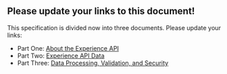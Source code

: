 ## Please update your links to this document!

This specification is divided now into three documents. Please update your links:

*   Part One:   [About the Experience API](./)
*   Part Two:   [Experience API Data](./xAPI-Data.md#parttwo)
*   Part Three: [Data Processing, Validation, and Security](./xAPI-Communication.md#partthree)